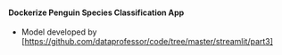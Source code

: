 #### Dockerize Penguin Species Classification App

- Model developed by [https://github.com/dataprofessor/code/tree/master/streamlit/part3]